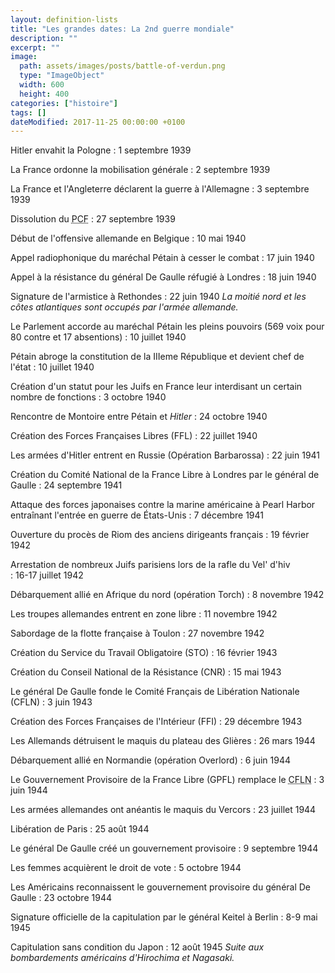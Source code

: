 ```yaml
---
layout: definition-lists
title: "Les grandes dates: La 2nd guerre mondiale"
description: ""
excerpt: ""
image:
  path: assets/images/posts/battle-of-verdun.png
  type: "ImageObject"
  width: 600
  height: 400
categories: ["histoire"]
tags: []
dateModified: 2017-11-25 00:00:00 +0100
---
```


Hitler envahit la Pologne
: 1 septembre 1939

La France ordonne la mobilisation générale
: 2 septembre 1939

La France et l'Angleterre déclarent la guerre à l'Allemagne
: 3 septembre 1939

Dissolution du <abbr title="Parti Communiste Français" lang="fr">PCF</abbr>
: 27 septembre 1939

Début de l'offensive allemande en Belgique
: 10 mai 1940

Appel radiophonique du maréchal Pétain à cesser le combat
: 17 juin 1940

Appel à la résistance du général De Gaulle réfugié à Londres
: 18 juin 1940

Signature de l'armistice à Rethondes
: 22 juin 1940
*La moitié nord et les côtes atlantiques sont occupés par l'armée allemande.*

Le Parlement accorde au maréchal Pétain les pleins pouvoirs (569 voix pour 80 contre et 17 absentions)
: 10 juillet 1940

Pétain abroge la constitution de la IIIeme République et devient chef de l'état
: 10 juillet 1940

Création d'un statut pour les Juifs en France leur interdisant un certain nombre de fonctions
: 3 octobre 1940

Rencontre de Montoire entre Pétain et *Hitler*
: 24 octobre 1940

Création des Forces Françaises Libres (FFL)
: 22 juillet 1940

Les armées d'Hitler entrent en Russie (Opération Barbarossa)
: 22 juin 1941

Création du Comité National de la France Libre à Londres par le général de Gaulle
: 24 septembre 1941

Attaque des forces japonaises contre la marine américaine à Pearl Harbor entraînant l'entrée en guerre de États-Unis
: 7 décembre 1941

Ouverture du procès de Riom des anciens dirigeants français
: 19 février 1942

Arrestation de nombreux Juifs parisiens lors de la rafle du Vel' d'hiv  
: 16-17 juillet 1942

Débarquement allié en Afrique du nord (opération Torch)
: 8 novembre 1942

Les troupes allemandes entrent en zone libre
: 11 novembre 1942

Sabordage de la flotte française à Toulon
: 27 novembre 1942

Création du Service du Travail Obligatoire (STO)
: 16 février 1943

Création du Conseil National de la Résistance (CNR)
: 15 mai 1943

Le général De Gaulle fonde le Comité Français de Libération Nationale (CFLN)
: 3 juin 1943

Création des Forces Françaises de l'Intérieur (FFI)
: 29 décembre 1943

Les Allemands détruisent le maquis du plateau des Glières
: 26 mars 1944

Débarquement allié en Normandie (opération Overlord)
: 6 juin 1944

Le Gouvernement Provisoire de la France Libre (GPFL) remplace le <abbr title="Comité Français de Libération Nationale" lang="fr">CFLN</abbr>
: 3 juin 1944

Les armées allemandes ont anéantis le maquis du Vercors
: 23 juillet 1944

Libération de Paris
: 25 août 1944

Le général De Gaulle créé un gouvernement provisoire
: 9 septembre 1944

Les femmes acquièrent le droit de vote
: 5 octobre 1944

Les Américains reconnaissent le gouvernement provisoire du général De Gaulle
: 23 octobre 1944

Signature officielle de la capitulation par le général Keitel à Berlin
: 8-9 mai 1945

Capitulation sans condition du Japon
: 12 août 1945
*Suite aux bombardements américains d'Hirochima et Nagasaki.*
